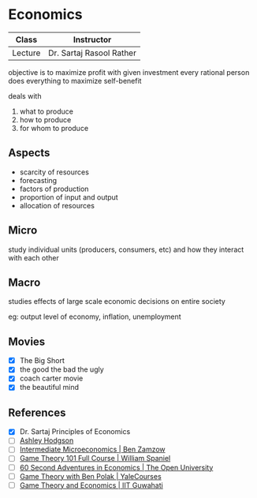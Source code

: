# Economics

| Class   | Instructor               |
| ------- | ------------------------ |
| Lecture | Dr. Sartaj Rasool Rather |

objective is to maximize profit with given investment
every rational person does everything to maximize self-benefit

deals with

1. what to produce
2. how to produce
3. for whom to produce

## Aspects

- scarcity of resources
- forecasting
- factors of production
- proportion of input and output
- allocation of resources

## Micro

study individual units (producers, consumers, etc) and how they interact with each other

## Macro

studies effects of large scale economic decisions on entire society

eg: output level of economy, inflation, unemployment

## Movies

- [x] The Big Short
- [x] the good the bad the ugly
- [x] coach carter movie
- [x] the beautiful mind

## References

- [x] Dr. Sartaj Principles of Economics
- [ ] [Ashley Hodgson](https://www.youtube.com/@AshleyHodgson)
- [ ] [Intermediate Microeconomics | Ben Zamzow](https://www.youtube.com/playlist?list=PLlvx_7HXFW92-jpGi-EPym_6wgneREviI)
- [ ] [Game Theory 101 Full Course | William Spaniel](https://www.youtube.com/playlist?list=PLKI1h_nAkaQoDzI4xDIXzx6U2ergFmedo)
- [ ] [60 Second Adventures in Economics | The Open University](https://www.youtube.com/watch?v=LCRNI04tnN8&list=PLhQpDGfX5e7DDGEQvLonjDQsbclAF2N-t&index=7)
- [ ] [Game Theory with Ben Polak | YaleCourses](https://www.youtube.com/playlist?list=PL6EF60E1027E1A10B)
- [ ] [Game Theory and Economics | IIT Guwahati](https://www.youtube.com/playlist?list=PLB60A6F21AFA2B42B)
